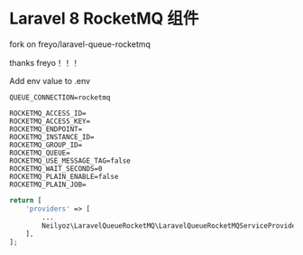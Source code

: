 # Laravel 8 RocketMQ 组件

fork on freyo/laravel-queue-rocketmq

thanks freyo！！！

Add env value to .env

```env
QUEUE_CONNECTION=rocketmq

ROCKETMQ_ACCESS_ID=
ROCKETMQ_ACCESS_KEY=
ROCKETMQ_ENDPOINT=
ROCKETMQ_INSTANCE_ID=
ROCKETMQ_GROUP_ID=
ROCKETMQ_QUEUE=
ROCKETMQ_USE_MESSAGE_TAG=false
ROCKETMQ_WAIT_SECONDS=0
ROCKETMQ_PLAIN_ENABLE=false
ROCKETMQ_PLAIN_JOB=
```

```php
return [
    'providers' => [
        ...
        Neilyoz\LaravelQueueRocketMQ\LaravelQueueRocketMQServiceProvider::class,
    ],
];
```
